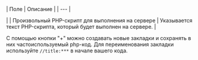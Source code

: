| Поле | Описание |
| --- |

|
| Произвольный PHP-скрипт для выполнения на сервере | Указывается текст PHP-скрипта, который будет выполнен на сервере. |

С помощью кнопки "+" можно создавать новые закладки и сохранять в них частоиспользуемый php-код. Для переименования закладки используйте `//title:***` в начале вашего кода.

<!--
<h4>Кнопки управления

| Кнопка | Описание |
| --- |

|
| Выполнить | Выполнение указанного в поле скрипта. |
| Очистить |